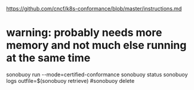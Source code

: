 
https://github.com/cncf/k8s-conformance/blob/master/instructions.md
# warning: probably needs more memory and not much else running at the same time
sonobuoy run --mode=certified-conformance
sonobuoy status
sonobuoy logs
outfile=$(sonobuoy retrieve)
#sonobuoy delete